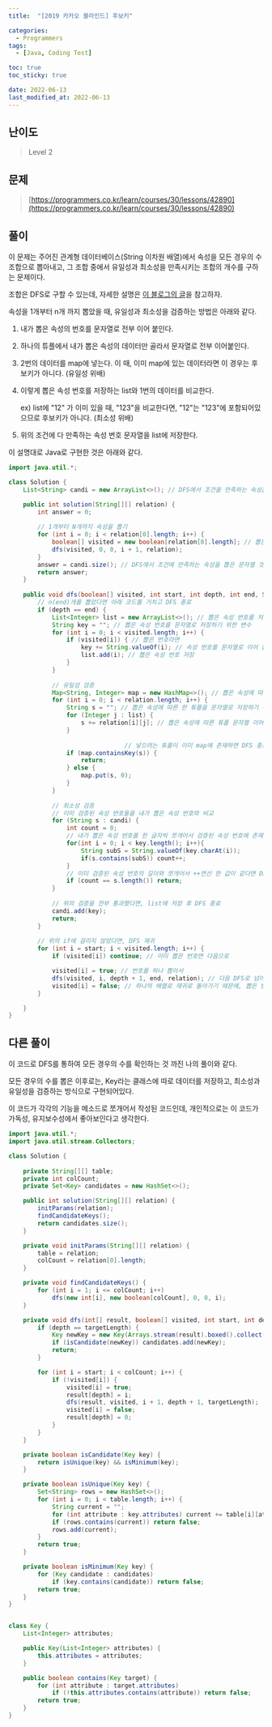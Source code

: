 ```yaml
---
title:  "[2019 카카오 블라인드] 후보키"

categories:
  - Programmers
tags:
  - [Java, Coding Test]

toc: true
toc_sticky: true

date: 2022-06-13
last_modified_at: 2022-06-13
---
```



## 난이도

> Level 2

## 문제

> [https://programmers.co.kr/learn/courses/30/lessons/42890](https://programmers.co.kr/learn/courses/30/lessons/42890)

## 풀이

이 문제는 주어진 관계형 데이터베이스(String 이차원 배열)에서 속성을 모든 경우의 수 조합으로 뽑아내고, 그 조합 중에서 유일성과 최소성을 만족시키는 조합의 개수를 구하는 문제이다.

조합은 DFS로 구할 수 있는데, 자세한 설명은 [이 블로그의 글](https://bcp0109.tistory.com/15)을 참고하자.

속성을 1개부터 n개 까지 뽑았을 때, 유일성과 최소성을 검증하는 방법은 아래와 같다.

1. 내가 뽑은 속성의 번호를 문자열로 전부 이어 붙인다.

2. 하나의 튜플에서 내가 뽑은 속성의 데이터만 골라서 문자열로 전부 이어붙인다.

3. 2번의 데이터를 map에 넣는다. 이 때, 이미 map에 있는 데이터라면 이 경우는 후보키가 아니다. (유일성 위배)

4. 이렇게 뽑은 속성 번호를 저장하는 list와 1번의 데이터를 비교한다.

   ex) list에 "12" 가 이미 있을 때, "123"을 비교한다면, "12"는 "123"에 포함되어있으므로 후보키가 아니다. (최소성 위배)

5. 위의 조건에 다 만족하는 속성 번호 문자열을 list에 저장한다.

이 설명대로 Java로 구현한 것은 아래와 같다.

```java
import java.util.*;

class Solution {
    List<String> candi = new ArrayList<>(); // DFS에서 조건을 만족하는 속성을 저장할 list

    public int solution(String[][] relation) {
        int answer = 0;
				
      	// 1개부터 N개까지 속성을 뽑기
        for (int i = 0; i < relation[0].length; i++) {
            boolean[] visited = new boolean[relation[0].length]; // 뽑은 속성을 체크하기 위한 boolean 배열
            dfs(visited, 0, 0, i + 1, relation);
        }
        answer = candi.size(); // DFS에서 조건에 만족하는 속성을 뽑은 문자열 갯수 = 후보키 갯수
        return answer;
    }
		
    public void dfs(boolean[] visited, int start, int depth, int end, String[][] relation) {
      	// n(end)개를 뽑았다면 아래 코드를 거치고 DFS 종료
        if (depth == end) {
            List<Integer> list = new ArrayList<>(); // 뽑은 속성 번호를 저장하기 위한 list
            String key = ""; // 뽑은 속성 번호를 문자열로 저장하기 위한 변수
            for (int i = 0; i < visited.length; i++) {
                if (visited[i]) { // 뽑은 번호라면
                    key += String.valueOf(i); // 속성 번호를 문자열로 이어 붙임
                    list.add(i); // 뽑은 속성 번호 저장
                }
            }
						
          	// 유일성 검증
            Map<String, Integer> map = new HashMap<>(); // 뽑은 속성에 따른 튜플을 저장하기 위한 map
            for (int i = 0; i < relation.length; i++) {
                String s = ""; // 뽑은 속성에 따른 한 튜플을 문자열로 저장하기 위한 변수
                for (Integer j : list) {
                    s += relation[i][j]; // 뽑은 속성에 따른 튜플 문자열 이어 붙이기
                }
								
								// 넣으려는 튜플이 이미 map에 존재하면 DFS 종료
                if (map.containsKey(s)) {
                    return;
                } else {
                    map.put(s, 0);
                }
            }
						
          	// 최소성 검증
          	// 이미 검증된 속성 번호들을 내가 뽑은 속성 번호와 비교
            for (String s : candi) { 
                int count = 0;
              	// 내가 뽑은 속성 번호를 한 글자씩 쪼개어서 검증된 속성 번호에 존재한다면 count++
                for(int i = 0; i < key.length(); i++){
                    String subS = String.valueOf(key.charAt(i));
                    if(s.contains(subS)) count++;
                }
              	// 이미 검증된 속성 번호의 길이와 쪼개어서 ++연산 한 값이 같다면 DFS 종료
                if (count == s.length()) return;
            }
          
          	// 위의 검증을 전부 통과했다면, list에 저장 후 DFS 종료
            candi.add(key);
            return;
        }
				
      	// 위의 if에 걸리지 않았다면, DFS 재귀
        for (int i = start; i < visited.length; i++) {
            if (visited[i]) continue; // 이미 뽑은 번호면 다음으로

            visited[i] = true; // 번호를 하나 뽑아서
            dfs(visited, i, depth + 1, end, relation); // 다음 DFS로 넘어감
            visited[i] = false; // 하나의 배열로 재귀로 돌아가기 때문에, 뽑은 번호를 다시 지움
        }

    }
}
```

## 다른 풀이

이 코드로 DFS를 통하여 모든 경우의 수를 확인하는 것 까진 나의 풀이와 같다.

모든 경우의 수를 뽑은 이후로는, Key라는 클래스에 따로 데이터를 저장하고, 최소성과 유일성을 검증하는 방식으로 구현되어있다.

이 코드가 각각의 기능을 메소드로 쪼개어서 작성된 코드인데, 개인적으로는 이 코드가 가독성, 유지보수성에서 좋아보인다고 생각한다.

```java
import java.util.*;
import java.util.stream.Collectors;

class Solution {
    
    private String[][] table;
    private int colCount;
    private Set<Key> candidates = new HashSet<>();

    public int solution(String[][] relation) {
        initParams(relation);
        findCandidateKeys();
        return candidates.size();
    }

    private void initParams(String[][] relation) {
        table = relation;
        colCount = relation[0].length;
    }

    private void findCandidateKeys() {
        for (int i = 1; i <= colCount; i++)
            dfs(new int[i], new boolean[colCount], 0, 0, i);
    }

    private void dfs(int[] result, boolean[] visited, int start, int depth, int targetLength) {
        if (depth == targetLength) {
            Key newKey = new Key(Arrays.stream(result).boxed().collect(Collectors.toList()));
            if (isCandidate(newKey)) candidates.add(newKey);
            return;
        }

        for (int i = start; i < colCount; i++) {
            if (!visited[i]) {
                visited[i] = true;
                result[depth] = i;
                dfs(result, visited, i + 1, depth + 1, targetLength);
                visited[i] = false;
                result[depth] = 0;
            }
        }
    }

    private boolean isCandidate(Key key) {
        return isUnique(key) && isMinimum(key);
    }

    private boolean isUnique(Key key) {
        Set<String> rows = new HashSet<>();
        for (int i = 0; i < table.length; i++) {
            String current = "";
            for (int attribute : key.attributes) current += table[i][attribute];
            if (rows.contains(current)) return false;
            rows.add(current);
        }
        return true;
    }

    private boolean isMinimum(Key key) {
        for (Key candidate : candidates)
            if (key.contains(candidate)) return false;
        return true;
    }
}


class Key {
    List<Integer> attributes;

    public Key(List<Integer> attributes) {
        this.attributes = attributes;
    }

    public boolean contains(Key target) {
        for (int attribute : target.attributes)
            if (!this.attributes.contains(attribute)) return false;
        return true;
    }
}
```

